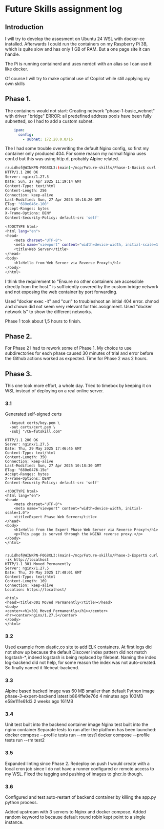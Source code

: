 # Future Skills assignment log

## Introduction

I will try to develop the assesment on Ubuntu 24 WSL with docker-ce installed. Afterwards I could run the containers on my Raspberry Pi 3B, which is quite slow and has only 1 GB of RAM. But a one page site it can handle.

The Pi is running containerd and uses nerdctl with an alias so I can use it like docker.

Of course I will try to make optimal use of Copilot while still applying my own skills

## Phase 1.

The containers would not start: Creating network "phase-1-basic_webnet" with driver "bridge"
ERROR: all predefined address pools have been fully subnetted, so I had to add a custom subnet.
```yaml
    ipam:
      config:
        - subnet: 172.20.0.0/16
```

The I had some trouble overwriting the default Nginx config, so first my container only produced 404. For some reason my normal Nginx uses conf.d but this was using http.d, probably Alpine related.

```bash
rzuidhof@WINKPN-F0G8XL3:(main)~/mcp/Future-skills/Phase-1-Basic$ curl -i http://localhost
HTTP/1.1 200 OK
Server: nginx/1.27.5
Date: Sun, 27 Apr 2025 11:19:14 GMT
Content-Type: text/html
Content-Length: 256
Connection: keep-alive
Last-Modified: Sun, 27 Apr 2025 10:18:20 GMT
ETag: "680e046c-100"
Accept-Ranges: bytes
X-Frame-Options: DENY
Content-Security-Policy: default-src 'self'

<!DOCTYPE html>
<html lang="en">
<head>
    <meta charset="UTF-8">
    <meta name="viewport" content="width=device-width, initial-scale=1.0">
    <title>Web Server</title>
</head>
<body>
    <h1>Hello from Web Server via Reverse Proxy!</h1>
</body>
</html>
```

I think the requirement to "Ensure no other containers are accessible directly from the host." is sufficiently covered by the custom bridge network and not exposing the web container by port forwarding.

Used "docker exec -it" and "curl" to troubleshoot an initial 404 error. chmod and chown did not seem very relevant for this assignment. Used "docker network ls" to show the different networks.

Phase 1 took about 1,5 hours to finish.

## Phase 2.

For Phase 2 I had to rework some of Phase 1. My choice to use subdirectories for each phase caused 30 minutes of trial and error before the Github actions worked as expected.
Time for Phase 2 was 2 hours.

## Phase 3.

This one took more effort, a whole day. Tried to timebox by keeping it on WSL instead of deploying on a real online server.

### 3.1

Generated self-signed certs
```openssl req -x509 -nodes -days 365 -newkey rsa:2048 \
  -keyout certs/key.pem \
  -out certs/cert.pem \
  -subj "/CN=futskill.com"
```

```rzuidhof@WINKPN-F0G8XL3:(main)~/mcp/Future-skills/Phase-3-Expert$ curl -ik https://localhost:443
HTTP/1.1 200 OK
Server: nginx/1.27.5
Date: Thu, 29 May 2025 17:46:45 GMT
Content-Type: text/html
Content-Length: 350
Connection: keep-alive
Last-Modified: Sun, 27 Apr 2025 10:18:30 GMT
ETag: "680e0476-15e"
Accept-Ranges: bytes
X-Frame-Options: DENY
Content-Security-Policy: default-src 'self'

<!DOCTYPE html>
<html lang="en">
<head>
    <meta charset="UTF-8">
    <meta name="viewport" content="width=device-width, initial-scale=1.0">
    <title>Expert Phase Web Server</title>
</head>
<body>
    <h1>Hello from the Expert Phase Web Server via Reverse Proxy!</h1>
    <p>This page is served through the NGINX reverse proxy.</p>
</body>
</html>


rzuidhof@WINKPN-F0G8XL3:(main)~/mcp/Future-skills/Phase-3-Expert$ curl -ik http://localhost
HTTP/1.1 301 Moved Permanently
Server: nginx/1.27.5
Date: Thu, 29 May 2025 17:48:01 GMT
Content-Type: text/html
Content-Length: 169
Connection: keep-alive
Location: https://localhost/

<html>
<head><title>301 Moved Permanently</title></head>
<body>
<center><h1>301 Moved Permanently</h1></center>
<hr><center>nginx/1.27.5</center>
</body>
</html>
```

### 3.2

Used example from elastic.co site to add ELK containers. At first logs did not show up because the default Discover index pattern did not match logstash-*, indeed logstash is being replaced by filebeat. Naming the index log-backend did not help, for some reason the index was not auto-created. So finally named it filebeat-backend.

### 3.3

Alpine based backed image was 60 MB smaller than default Python image
phase-3-expert-backend                          latest             b864ffe0e76d   4 minutes ago   103MB
<none>                                          <none>             e58e111e61d3   2 weeks ago     161MB

### 3.4

Unit test built into the backend container image
Nginx test built into the nginx container
Separate tests to run after the platform has been launched:
    docker compose --profile tests run --rm test1
    docker compose --profile tests run --rm test2

### 3.5

Expanded linting since Phase 2. Redeploy on push I would create with a local cron job since I do not have a runner configured or remote access to my WSL. Fixed the tagging and pushing of images to ghcr.io though.

### 3.6

Configured and test auto-restart of backend container by killing the app.py python process.

Added upstream with 3 servers to Nginx and docker compose. Added random keyword to because default round robin kept point to a single instance.
